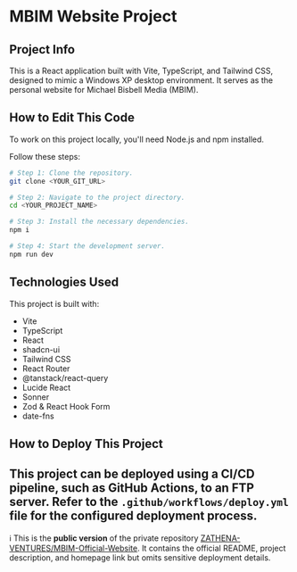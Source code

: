 # MBIM Website Project

## Project Info

This is a React application built with Vite, TypeScript, and Tailwind CSS, designed to mimic a Windows XP desktop environment. It serves as the personal website for Michael Bisbell Media (MBIM).

## How to Edit This Code

To work on this project locally, you'll need Node.js and npm installed.

Follow these steps:

```sh
# Step 1: Clone the repository.
git clone <YOUR_GIT_URL>

# Step 2: Navigate to the project directory.
cd <YOUR_PROJECT_NAME>

# Step 3: Install the necessary dependencies.
npm i

# Step 4: Start the development server.
npm run dev
```

## Technologies Used

This project is built with:

*   Vite
*   TypeScript
*   React
*   shadcn-ui
*   Tailwind CSS
*   React Router
*   @tanstack/react-query
*   Lucide React
*   Sonner
*   Zod & React Hook Form
*   date-fns

## How to Deploy This Project

This project can be deployed using a CI/CD pipeline, such as GitHub Actions, to an FTP server. Refer to the `.github/workflows/deploy.yml` file for the configured deployment process.
---
ℹ️ This is the **public version** of the private repository [ZATHENA-VENTURES/MBIM-Official-Website](https://github.com/ZATHENA-VENTURES/MBIM-Official-Website).
It contains the official README, project description, and homepage link but omits sensitive deployment details.
